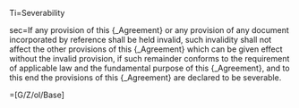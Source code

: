 Ti=Severability

sec=If any provision of this {_Agreement} or any provision of any document incorporated by reference shall be held invalid, such invalidity shall not affect the other provisions of this {_Agreement} which can be given effect without the invalid provision, if such remainder conforms to the requirement of applicable law and the fundamental purpose of this {_Agreement}, and to this end the provisions of this {_Agreement} are declared to be severable.

=[G/Z/ol/Base]
